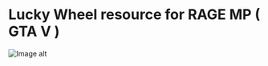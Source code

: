 # Lucky Wheel resource for RAGE MP ( GTA V )
![Image alt](https://github.com/Sokol123456/luckywheel/blob/main/image.png)

